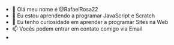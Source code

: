 - 👋 Olá meu nome é @RafaelRosa22
- 🌱 Eu estou aprendendo a programar JavaScript e Scratch 
- 💞️ Eu tenho curiosidade em aprender a programar Sites na Web
- 📫 Vocẽs podem entrar em contato comigo via Email
-
<!---
RafaelRosa22/RafaelRosa22 is a ✨ special ✨ repository because its `README.md` (this file) appears on your GitHub profile.
You can click the Preview link to take a look at your changes.
--->
